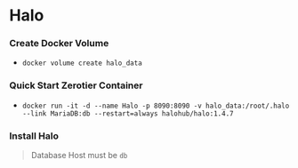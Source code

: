 # Halo

### Create Docker Volume
  - `docker volume create halo_data`

### Quick Start Zerotier Container
  - `docker run -it -d --name Halo -p 8090:8090 -v halo_data:/root/.halo --link MariaDB:db --restart=always halohub/halo:1.4.7`

### Install Halo
  > Database Host must be `db`
